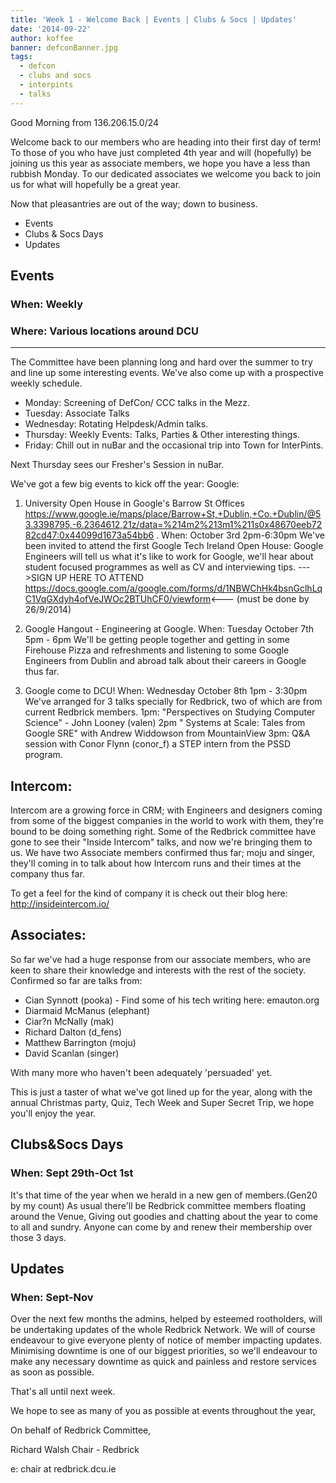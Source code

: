 ```yaml
---
title: 'Week 1 - Welcome Back | Events | Clubs & Socs | Updates'
date: '2014-09-22'
author: koffee
banner: defconBanner.jpg
tags:
  - defcon
  - clubs and socs
  - interpints
  - talks
---
```


Good Morning from 136.206.15.0/24

Welcome back to our members who are heading into their first day of term!
To those of you who have just completed 4th year and will (hopefully)
be joining us this year as associate members, we hope you have a less than
rubbish Monday.
To our dedicated associates we welcome you back to join us for what will
hopefully be a great year.

Now that pleasantries are out of the way; down to business.

*	Events
*	Clubs & Socs Days
*	Updates

 <!-- more -->

## Events
### When: Weekly
### Where: Various locations around DCU
-----------------------------------------------------
The Committee have been planning long and hard over the summer to try and
line up some interesting events. We've also come up with a prospective
weekly schedule.

   - Monday: Screening of DefCon/ CCC talks in the Mezz.
   - Tuesday: Associate Talks
   - Wednesday:  Rotating Helpdesk/Admin talks.
   - Thursday: Weekly Events: Talks, Parties & Other interesting things.
   - Friday: Chill out in nuBar and the occasional trip into Town for
   InterPints.

   Next Thursday sees our Fresher's Session in nuBar.

We've got a few big events to kick off the year:
Google:

   1. University Open House in Google's Barrow St Offices
   <https://www.google.ie/maps/place/Barrow+St,+Dublin,+Co.+Dublin/@53.3398795,-6.2364612,21z/data=%214m2%213m1%211s0x48670eeb7282cd47:0x44099d1673a54bb6>
   .
   When: October 3rd 2pm-6:30pm
   We've been invited to attend the first Google Tech Ireland Open House:
   Google Engineers will tell us what it's like to work for Google, we'll
   hear about
   student focused programmes as well as CV and interviewing tips.
   --->SIGN UP HERE TO ATTEND
   <https://docs.google.com/a/google.com/forms/d/1NBWChHk4bsnGclhLqC1VqGXdyh4ofVeJWOc2BTUhCF0/viewform><---
   (must be done by 26/9/2014)
   2. Google Hangout - Engineering at Google.
   When: Tuesday October 7th 5pm - 6pm
   We'll be getting people together and getting in some Firehouse Pizza and
   refreshments
   and listening to some Google Engineers from Dublin and abroad talk about
   their careers
   in Google thus far.

   3. Google come to DCU!
   When: Wednesday October 8th 1pm - 3:30pm
   We've arranged for 3 talks specially for Redbrick, two of which are from
   current Redbrick
   members.
   1pm: "Perspectives on Studying Computer Science" - John Looney (valen)
   2pm " Systems at Scale: Tales from Google SRE" with Andrew Widdowson
   from MountainView
   3pm: Q&A session with Conor Flynn (conor_f) a STEP intern from the PSSD
   program.

## Intercom:

Intercom are a growing force in CRM; with Engineers and designers coming
from some of the biggest companies in the world to work with them, they're
bound to be doing something right. Some of the Redbrick committee have gone
to see their "Inside Intercom" talks, and now we're bringing them to us. We
have two Associate members confirmed thus far; moju and singer, they'll
coming in to talk about how Intercom runs and their times at the company
thus far.

To get a feel for the kind of company it is check out their blog here:
http://insideintercom.io/

## Associates:

So far we've had a huge response from our associate members, who are keen to
share their knowledge and interests with the rest of the society.
Confirmed so far are talks from:

   - Cian Synnott (pooka) - Find some of his tech writing here: emauton.org
   - Diarmaid McManus (elephant)
   - Ciar?n McNally (mak)
   - Richard Dalton (d_fens)
   - Matthew Barrington (moju)
   - David Scanlan (singer)

With many more who haven't been adequately 'persuaded' yet.

This is just a taster of what we've got lined up for the year, along with
the annual Christmas party, Quiz, Tech Week and Super Secret Trip, we hope
you'll enjoy the year.

## Clubs&Socs Days
### When: Sept 29th-Oct 1st
It's that time of the year when we herald in a new gen of members.(Gen20 by
my count)
As usual there'll be Redbrick committee members floating around the Venue,
Giving out goodies and chatting about the year to come to all and sundry.
Anyone can come by and renew their membership over those 3 days.


## Updates
### When: Sept-Nov
Over the next few months the admins, helped by esteemed rootholders, will
be undertaking updates of the whole Redbrick Network.
We will of course endeavour to give everyone plenty of notice of member
impacting updates.
Minimising  downtime is one of our biggest priorities, so we'll endeavour
to make any necessary
downtime as quick and painless and restore services as soon as possible.


That's all until next week.

We hope to see as many of you as possible at events throughout the year,

On behalf of Redbrick Committee,

Richard Walsh
Chair - Redbrick

e: chair at redbrick.dcu.ie

